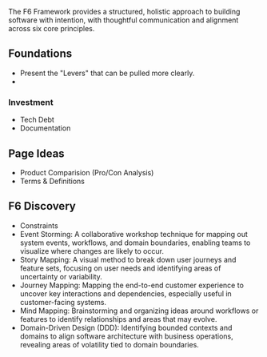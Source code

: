 The F6 Framework provides a structured, holistic approach to building software with intention, with thoughtful communication and alignment across six core principles.

## Foundations 

- Present the "Levers" that can be pulled more clearly.
- 

### Investment

- Tech Debt
- Documentation

## Page Ideas

- Product Comparision (Pro/Con Analysis)
- Terms & Definitions 

## F6 Discovery

- Constraints
- Event Storming: A collaborative workshop technique for mapping out system events, workflows, and domain boundaries, enabling teams to visualize where changes are likely to occur.
- Story Mapping: A visual method to break down user journeys and feature sets, focusing on user needs and identifying areas of uncertainty or variability.
- Journey Mapping: Mapping the end-to-end customer experience to uncover key interactions and dependencies, especially useful in customer-facing systems.
- Mind Mapping: Brainstorming and organizing ideas around workflows or features to identify relationships and areas that may evolve.
- Domain-Driven Design (DDD): Identifying bounded contexts and domains to align software architecture with business operations, revealing areas of volatility tied to domain boundaries.

